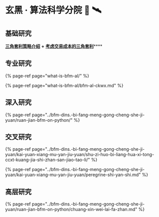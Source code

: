 # 玄黑 · 算法科学分院 🔭 🛰️

## 基础研究

[**三角套利策略介绍**](https://mp.weixin.qq.com/s/G5t7TyIyrH40Kl55feTDIw) **+** [**考虑交易成本的三角套利**](https://www.jianshu.com/p/e50a52312a47)\*\*\*\*

## 专业研究

{% page-ref page="what-is-bfm-al/" %}

{% page-ref page="what-is-bfm-al/bfm-al-ckwx.md" %}

## 深入研究

{% page-ref page="../bfm-dins.-bi-fang-meng-gong-cheng-she-ji-yuan/ruan-jian-bfm-on-python/" %}

## 交叉研究

{% page-ref page="../bfm-dins.-bi-fang-meng-gong-cheng-she-ji-yuan/kai-yuan-xiang-mu-yan-jiu-yuan/shu-zi-huo-bi-liang-hua-xi-tong-ccxt-kuang-jia-shi-zhan-san-jiao-tao-li/" %}

{% page-ref page="../bfm-dins.-bi-fang-meng-gong-cheng-she-ji-yuan/kai-yuan-xiang-mu-yan-jiu-yuan/peregrine-shi-yan-shi.md" %}

## 高层研究

{% page-ref page="../bfm-dins.-bi-fang-meng-gong-cheng-she-ji-yuan/ruan-jian-bfm-on-python/chuang-xin-wei-lai-fa-zhan.md" %}

